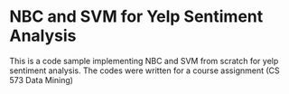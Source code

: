 # NBC and SVM for Yelp Sentiment Analysis

This is a code sample implementing NBC and SVM from scratch for yelp sentiment analysis. The codes were written for a course assignment (CS 573 Data Mining)